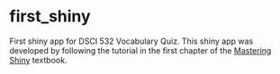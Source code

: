 # first_shiny

First shiny app for DSCI 532 Vocabulary Quiz. This shiny app was developed by following the tutorial in the first chapter of the [Mastering Shiny](https://mastering-shiny.org/basic-app.html) textbook.
